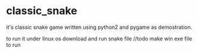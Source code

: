 # classic_snake

it's classic snake game written using python2 and pygame as demostration.

to run it under linux os download and run snake file
//todo make win exe file to run
